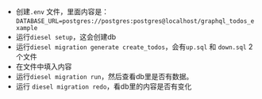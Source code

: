 - 创建`.env` 文件，里面内容是：
  `DATABASE_URL=postgres://postgres:postgres@localhost/graphql_todos_example`
- 运行`diesel setup`，这会创建db
- 运行`diesel migration generate create_todos`，会有`up.sql` 和 `down.sql` 2个文件
- 在文件中填入内容
- 运行`diesel migration run`，然后查看db里是否有数据。
- 运行 `diesel migration redo`，看db里的内容是否有变化